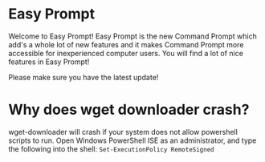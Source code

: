 # Easy Prompt
Welcome to Easy Prompt! Easy Prompt is the new Command Prompt which add's a whole lot of new features and it makes Command Prompt more accessible for inexperienced computer users. You will find a lot of nice features in Easy Prompt!

Please make sure you have the latest update!

# Why does wget downloader crash?

wget-downloader will crash if your system does not allow powershell scripts to run.
Open Windows PowerShell ISE as an administrator, and type the following into the shell: `Set-ExecutionPolicy RemoteSigned`
